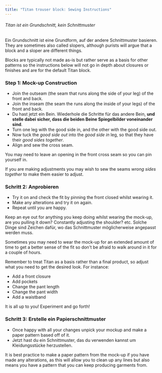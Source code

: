 ```yaml
---
title: "Titan trouser block: Sewing Instructions"
---
```


<Note>

###### Titan ist ein Grundschnitt, kein Schnittmuster

Ein Grundschnitt ist eine Grundform, auf der andere Schnittmuster basieren.
They are sometimes also called slopers, although purists will argue that a block and a sloper are different things.

Blocks are typically not made as-is but rather serve as a basis for other patterns so the instructions below will not go in depth about closures or finishes and are for the default Titan block.

</Note>

### Step 1: Mock-up Construction

- Join the outseam (the seam that runs along the side of your leg) of the front and back.
- Join the inseam (the seam the runs along the inside of your legs) of the front and back.
- Du hast jetzt ein Bein. Wiederhole die Schritte für das andere Bein, **und stelle dabei sicher, dass die beiden Beine Spiegelbilder voneinander sind**.
- Turn one leg with the good side in, and the other with the good side out.
- Now tuck the _good side out_ into the _good side in_ leg, so that they have their _good sides together_.
- Align and sew the cross seam.

<Note>

You may need to leave an opening in the front cross seam so you can pin yourself in.

</Note>

<Tip>

If you are making adjustments you may wish to sew the seams _wrong sides together_ to make them easier to adjust.

</Tip>

### Schritt 2: Anprobieren

- Try it on and check the fit by pinning the front closed whilst wearing it.
- Make any alterations and try it on again.
- Repeat until you are happy.

<Tip>

Keep an eye out for anything you keep doing whilst wearing the mock-up, are you pulling it down? Constantly adjusting the shoulder? etc. Solche Dinge sind Zeichen dafür, wo das Schnittmuster möglicherweise angepasst werden muss.

Sometimes you may need to wear the mock-up for an extended amount of time to get a better sense of the fit so don't be afraid to walk around in it for a couple of hours.

</Tip>

<Note>

Remember to treat Titan as a basis rather than a final product, so adjust what you need to get the desired look.
For instance:

- Add a front closure
- Add pockets
- Change the pant length
- Change the pant width
- Add a waistband

It is all up to you! Experiment and go forth!

</Note>

### Schritt 3: Erstelle ein Papierschnittmuster

- Once happy with all your changes unpick your mockup and make a paper pattern based off of it.
- Jetzt hast du ein Schnittmuster, das du verwenden kannst um Kleidungsstücke herzustellen.

<Note>

It is best practice to make a paper pattern from the mock-up if you have made any alterations, as this will allow you to clean up any lines but also means you have a pattern that you can keep producing garments from.

</Note>
